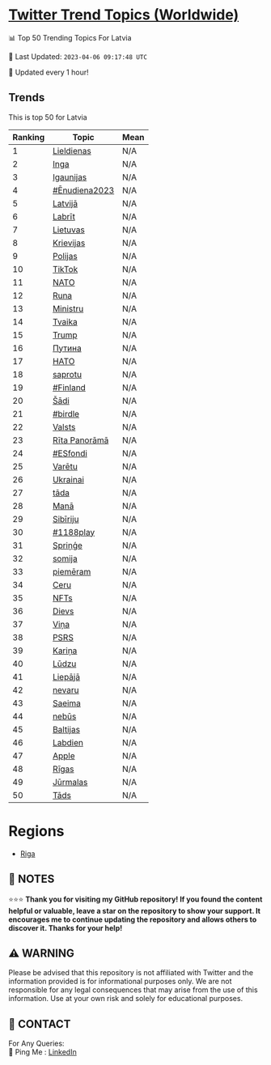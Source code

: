 [Twitter Trend Topics (Worldwide)](https://github.com/ErcinDedeoglu/Twitter-Trend-Topics)
==========


📊 Top 50 Trending Topics For Latvia

📆 Last Updated: `2023-04-06 09:17:48 UTC`

🔧 Updated every 1 hour!


## Trends

This is top 50 for Latvia

| Ranking | Topic | Mean |
| ------- | ------------ | ------------ |
| 1 | [Lieldienas](http://twitter.com/search?q=Lieldienas) | N/A |
| 2 | [Inga](http://twitter.com/search?q=Inga) | N/A |
| 3 | [Igaunijas](http://twitter.com/search?q=Igaunijas) | N/A |
| 4 | [#Ēnudiena2023](http://twitter.com/search?q=%23%c4%92nudiena2023) | N/A |
| 5 | [Latvijā](http://twitter.com/search?q=Latvij%c4%81) | N/A |
| 6 | [Labrīt](http://twitter.com/search?q=Labr%c4%abt) | N/A |
| 7 | [Lietuvas](http://twitter.com/search?q=Lietuvas) | N/A |
| 8 | [Krievijas](http://twitter.com/search?q=Krievijas) | N/A |
| 9 | [Polijas](http://twitter.com/search?q=Polijas) | N/A |
| 10 | [TikTok](http://twitter.com/search?q=TikTok) | N/A |
| 11 | [NATO](http://twitter.com/search?q=NATO) | N/A |
| 12 | [Runa](http://twitter.com/search?q=Runa) | N/A |
| 13 | [Ministru](http://twitter.com/search?q=Ministru) | N/A |
| 14 | [Tvaika](http://twitter.com/search?q=Tvaika) | N/A |
| 15 | [Trump](http://twitter.com/search?q=Trump) | N/A |
| 16 | [Путина](http://twitter.com/search?q=%d0%9f%d1%83%d1%82%d0%b8%d0%bd%d0%b0) | N/A |
| 17 | [НАТО](http://twitter.com/search?q=%d0%9d%d0%90%d0%a2%d0%9e) | N/A |
| 18 | [saprotu](http://twitter.com/search?q=saprotu) | N/A |
| 19 | [#Finland](http://twitter.com/search?q=%23Finland) | N/A |
| 20 | [Šādi](http://twitter.com/search?q=%c5%a0%c4%81di) | N/A |
| 21 | [#birdle](http://twitter.com/search?q=%23birdle) | N/A |
| 22 | [Valsts](http://twitter.com/search?q=Valsts) | N/A |
| 23 | [Rīta Panorāmā](http://twitter.com/search?q=R%c4%abta+Panor%c4%81m%c4%81) | N/A |
| 24 | [#ESfondi](http://twitter.com/search?q=%23ESfondi) | N/A |
| 25 | [Varētu](http://twitter.com/search?q=Var%c4%93tu) | N/A |
| 26 | [Ukrainai](http://twitter.com/search?q=Ukrainai) | N/A |
| 27 | [tāda](http://twitter.com/search?q=t%c4%81da) | N/A |
| 28 | [Manā](http://twitter.com/search?q=Man%c4%81) | N/A |
| 29 | [Sibīriju](http://twitter.com/search?q=Sib%c4%abriju) | N/A |
| 30 | [#1188play](http://twitter.com/search?q=%231188play) | N/A |
| 31 | [Spriņģe](http://twitter.com/search?q=Spri%c5%86%c4%a3e) | N/A |
| 32 | [somija](http://twitter.com/search?q=somija) | N/A |
| 33 | [piemēram](http://twitter.com/search?q=piem%c4%93ram) | N/A |
| 34 | [Ceru](http://twitter.com/search?q=Ceru) | N/A |
| 35 | [NFTs](http://twitter.com/search?q=NFTs) | N/A |
| 36 | [Dievs](http://twitter.com/search?q=Dievs) | N/A |
| 37 | [Viņa](http://twitter.com/search?q=Vi%c5%86a) | N/A |
| 38 | [PSRS](http://twitter.com/search?q=PSRS) | N/A |
| 39 | [Kariņa](http://twitter.com/search?q=Kari%c5%86a) | N/A |
| 40 | [Lūdzu](http://twitter.com/search?q=L%c5%abdzu) | N/A |
| 41 | [Liepājā](http://twitter.com/search?q=Liep%c4%81j%c4%81) | N/A |
| 42 | [nevaru](http://twitter.com/search?q=nevaru) | N/A |
| 43 | [Saeima](http://twitter.com/search?q=Saeima) | N/A |
| 44 | [nebūs](http://twitter.com/search?q=neb%c5%abs) | N/A |
| 45 | [Baltijas](http://twitter.com/search?q=Baltijas) | N/A |
| 46 | [Labdien](http://twitter.com/search?q=Labdien) | N/A |
| 47 | [Apple](http://twitter.com/search?q=Apple) | N/A |
| 48 | [Rīgas](http://twitter.com/search?q=R%c4%abgas) | N/A |
| 49 | [Jūrmalas](http://twitter.com/search?q=J%c5%abrmalas) | N/A |
| 50 | [Tāds](http://twitter.com/search?q=T%c4%81ds) | N/A |



# Regions

* [Riga](</Latvia/Riga.md>)



## 📝 NOTES

⭐⭐⭐ **Thank you for visiting my GitHub repository! If you found the content helpful or valuable, leave a star on the repository to show your support. It encourages me to continue updating the repository and allows others to discover it. Thanks for your help!**


## ⚠️ WARNING

Please be advised that this repository is not affiliated with Twitter and the information provided is for informational purposes only. We are not responsible for any legal consequences that may arise from the use of this information. Use at your own risk and solely for educational purposes.


## 📨 CONTACT

 For Any Queries:  
            🏓 Ping Me : [LinkedIn](https://www.linkedin.com/in/ercindedeoglu/)
